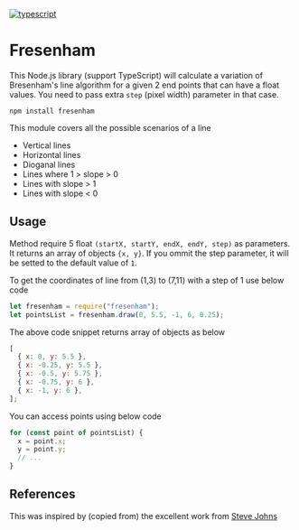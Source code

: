 [![typescript](https://camo.githubusercontent.com/56e4a1d9c38168bd7b1520246d6ee084ab9abbbb/68747470733a2f2f62616467656e2e6e65742f62616467652f69636f6e2f547970655363726970743f69636f6e3d74797065736372697074266c6162656c266c6162656c436f6c6f723d626c756526636f6c6f723d353535353535)](https://www.typescriptlang.org/)

# Fresenham

This Node.js library (support TypeScript) will calculate a variation of Bresenham's line algorithm for a given 2 end points that can have a float values. You need to pass extra `step` (pixel width) parameter in that case.

    npm install fresenham

This module covers all the possible scenarios of a line

- Vertical lines
- Horizontal lines
- Dioganal lines
- Lines where 1 > slope > 0
- Lines with slope > 1
- Lines with slope < 0

## Usage

Method require 5 float `(startX, startY, endX, endY, step)` as parameters. It returns an array of objects `{x, y}`. If you ommit the step parameter, it will be setted to the default value of `1`.

To get the coordinates of line from (1,3) to (7,11) with a step of 1 use below code

```js
let fresenham = require("fresenham");
let pointsList = fresenham.draw(0, 5.5, -1, 6, 0.25);
```

The above code snippet returns array of objects as below

```js
[
  { x: 0, y: 5.5 },
  { x: -0.25, y: 5.5 },
  { x: -0.5, y: 5.75 },
  { x: -0.75, y: 6 },
  { x: -1, y: 6 },
];
```

You can access points using below code

```js
for (const point of pointsList) {
  x = point.x;
  y = point.y;
  // ...
}
```

## References

This was inspired by (copied from) the excellent work from [Steve Johns](https://www.middle-engine.com/blog/posts/2020/07/28/bresenhams-line-algorithm)
